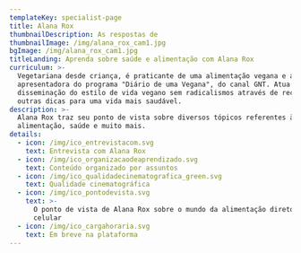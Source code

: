 ```yaml
---
templateKey: specialist-page
title: Alana Rox
thumbnailDescription: As respostas de
thumbnailImage: /img/alana_rox_cam1.jpg
bgImage: /img/alana_rox_cam1.jpg
titleLanding: Aprenda sobre saúde e alimentação com Alana Rox
curriculum: >-
  Vegetariana desde criança, é praticante de uma alimentação vegana e atualmente
  apresentadora do programa "Diário de uma Vegana", do canal GNT. Atua na
  disseminação do estilo de vida vegano sem radicalismos através de receitas e
  outras dicas para uma vida mais saudável.
description: >-
  Alana Rox traz seu ponto de vista sobre diversos tópicos referentes à
  alimentação, saúde e muito mais.
details:
  - icon: /img/ico_entrevistacom.svg
    text: Entrevista com Alana Rox
  - icon: /img/ico_organizacaodeaprendizado.svg
    text: Conteúdo organizado por assuntos
  - icon: /img/ico_qualidadecinematografica_green.svg
    text: Qualidade cinematográfica
  - icon: /img/ico_pontodevista.svg
    text: >-
      O ponto de vista de Alana Rox sobre o mundo da alimentação direto no seu
      celular
  - icon: /img/ico_cargahoraria.svg
    text: Em breve na plataforma
---
```


